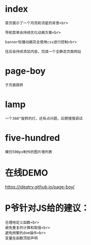 # index

    首页展示了一个月亮和流星的背景<br>
  
    导航菜单会持续优化动画方案<br>
  
    banner轮播动画完全使用css进行控制<br>
  
    往后会持续添加内容，完成一个全静态页面网站
  
# page-boy

    子页面跳转
   
# lamp

    一个360°旋转的灯，还有点问题，后期慢慢调试
 
# five-hundred
 
    模仿500px制作的图片墙列表
 

# 在线DEMO

  https://ideatry.github.io/page-boy/


# P爷针对JS给的建议：

    合理地定义函数<br>
    避免重复的计算和取值<br>
    避免频繁的dom操作<br>
    变量在函数顶部声明